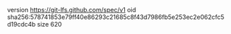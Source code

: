version https://git-lfs.github.com/spec/v1
oid sha256:578741853e79ff40e86293c21685c8f43d7986fb5e253ec2e062cfc5d19cdc4b
size 620
